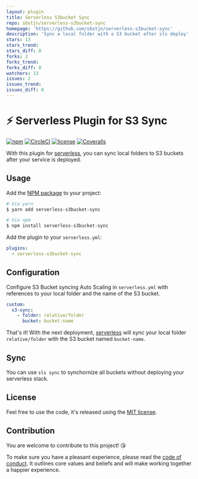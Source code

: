 ```yaml
---
layout: plugin
title: Serverless S3bucket Sync
repo: sbstjn/serverless-s3bucket-sync
homepage: 'https://github.com/sbstjn/serverless-s3bucket-sync'
description: 'Sync a local folder with a S3 bucket after sls deploy'
stars: 13
stars_trend: 
stars_diff: 0
forks: 2
forks_trend: 
forks_diff: 0
watchers: 13
issues: 2
issues_trend: 
issues_diff: 0
---
```



# ⚡️ Serverless Plugin for S3 Sync

[![npm](https://img.shields.io/npm/v/serverless-s3bucket-sync.svg)](https://www.npmjs.com/package/serverless-s3bucket-sync)
[![CircleCI](https://img.shields.io/circleci/project/github/sbstjn/serverless-s3bucket-sync/master.svg)](https://circleci.com/gh/sbstjn/serverless-s3bucket-sync)
[![license](https://img.shields.io/github/license/sbstjn/serverless-s3bucket-sync.svg)](https://github.com/sbstjn/serverless-s3bucket-sync/blob/master/LICENSE.md)
[![Coveralls](https://img.shields.io/coveralls/sbstjn/serverless-s3bucket-sync.svg)](https://coveralls.io/github/sbstjn/serverless-s3bucket-sync)

With this plugin for [serverless](https://serverless.com), you can sync local folders to S3 buckets after your service is deployed.

## Usage

Add the [NPM package](https://www.npmjs.com/package/serverless-s3bucket-sync) to your project:

```bash
# Via yarn
$ yarn add serverless-s3bucket-sync

# Via npm
$ npm install serverless-s3bucket-sync
```

Add the plugin to your `serverless.yml`:

```yaml
plugins:
  - serverless-s3bucket-sync
```

## Configuration

Configure S3 Bucket syncing Auto Scaling in `serverless.yml` with references to your local folder and the name of the S3 bucket.

```yaml
custom:
  s3-sync:
    - folder: relative/folder
      bucket: bucket-name
```

That's it! With the next deployment, [serverless](https://serverless.com) will sync your local folder `relative/folder` with the S3 bucket named `bucket-name`. 

## Sync

You can use `sls sync` to synchornize all buckets without deploying your serverless stack.

## License

Feel free to use the code, it's released using the [MIT license](LICENSE.md).

## Contribution

You are welcome to contribute to this project! 😘 

To make sure you have a pleasant experience, please read the [code of conduct](CODE_OF_CONDUCT.md). It outlines core values and beliefs and will make working together a happier experience.
